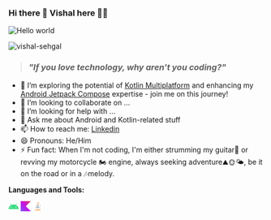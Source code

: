 ### Hi there 👋 Vishal here 👨‍💻

<img src="https://github.com/vishal-sehgal/vishal-sehgal/assets/20669217/f541506c-1702-4c8a-8c97-c75f700dbc32" alt="Hello world">
<img src="https://github.com/vishal-sehgal/vishal-sehgal/assets/20669217/b456b6e2-f347-480a-afc7-98bdfc53a17f" alt="">


<p align="left"> <img src="https://komarev.com/ghpvc/?username=vishal-sehgal&label=Views&color=blue&style=plastic" alt="vishal-sehgal" /> </p>

 >### _"If you love technology, why aren't you coding?"_


- 🌱 I’m exploring the potential of [Kotlin Multiplatform](https://kotlinlang.org/docs/multiplatform.html) and enhancing my [Android Jetpack Compose](https://developer.android.com/jetpack/compose?gclid=CjwKCAiAg9urBhB_EiwAgw88mbINIrUt-BHj38UG8Jya502ATl0EnBXnjnymzoviNeteE4YUtmHqnhoCPf0QAvD_BwE&gclsrc=aw.ds) expertise - join me on this journey!
- 👯 I’m looking to collaborate on ...
- 🤔 I’m looking for help with ...
- 💬 Ask me about Android and Kotlin-related stuff
- 📫 How to reach me: [Linkedin](https://www.linkedin.com/in/vishallsehgal/)
- 😄 Pronouns: He/Him
- ⚡ Fun fact: When I'm not coding, I'm either strumming my guitar🎸 or revving my motorcycle 🏍️ engine, always seeking adventure⛰️🌞🌤, be it on the road or in a 🎶melody.


**Languages and Tools:**  

<code><img height="20" src="https://raw.githubusercontent.com/github/explore/80688e429a7d4ef2fca1e82350fe8e3517d3494d/topics/android/android.png"></code>
<code><img height="20" src="https://raw.githubusercontent.com/github/explore/80688e429a7d4ef2fca1e82350fe8e3517d3494d/topics/kotlin/kotlin.png"></code>
<code><img height="20" src="https://raw.githubusercontent.com/github/explore/80688e429a7d4ef2fca1e82350fe8e3517d3494d/topics/java/java.png"></code>

<!--
**CoderVishalSehgal/CoderVishalSehgal** is a ✨ _special_ ✨ repository because its `README.md` (this file) appears on your GitHub profile.

Here are some ideas to get you started:

- 🔭 I’m currently working on ...
- 🌱 I’m currently learning ...
- 👯 I’m looking to collaborate on ...
- 🤔 I’m looking for help with ...
- 💬 Ask me about ...
- 📫 How to reach me: ...
- 😄 Pronouns: ...
- ⚡ Fun fact: ...
-->
